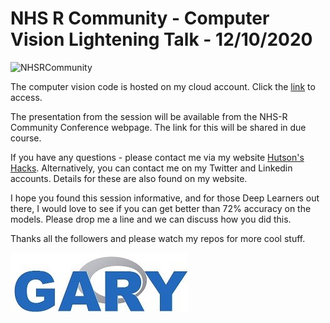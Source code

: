 # NHS R Community - Computer Vision Lightening Talk - 12/10/2020

![NHSRCommunity](Images/NHSRComm.png)

The computer vision code is hosted on my cloud account. Click the <a href="https://1drv.ms/u/s!Aq5aEUcRx5IqgoASR6poEt9lj5EsrA?e=woq0g5">link</a> to access.

The presentation from the session will be available from the NHS-R Community Conference webpage. The link for this will be shared in due course.

If you have any questions - please contact me via my website <a href="https://hutsons-hacks.info/">Hutson's Hacks</a>. Alternatively, you can contact me on my Twitter and Linkedin accounts. Details for these are also found on my website.

I hope you found this session informative, and for those Deep Learners out there, I would love to see if you can get better than 72% accuracy on the models. Please drop me a line and we can discuss how you did this. 

Thanks all the followers and please watch my repos for more cool stuff. 

![GaryHutson](Images/GARYHUTSON.jpg)

